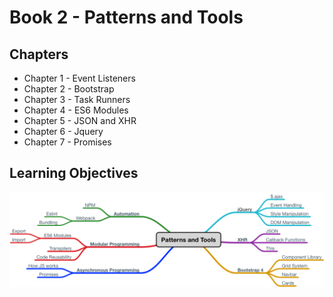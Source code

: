 # Book 2 - Patterns and Tools

## Chapters
* Chapter 1 - Event Listeners
* Chapter 2 - Bootstrap
* Chapter 3 - Task Runners
* Chapter 4 - ES6 Modules
* Chapter 5 - JSON and XHR
* Chapter 6 - Jquery
* Chapter 7 - Promises


## Learning Objectives
![patterns-and-tools](./patterns_and_tools.png)